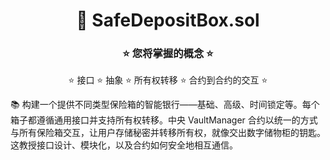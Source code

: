 <div align="center">

# 🚀 SafeDepositBox.sol

### ⭐ 您将掌握的概念 ⭐

⭐ 接口 ⭐ 抽象 ⭐ 所有权转移 ⭐ 合约到合约的交互 ⭐

</div>

📚 构建一个提供不同类型保险箱的智能银行——基础、高级、时间锁定等。每个箱子都遵循通用接口并支持所有权转移。中央 VaultManager 合约以统一的方式与所有保险箱交互，让用户存储秘密并转移所有权，就像交出数字储物柜的钥匙。这教授接口设计、模块化，以及合约如何安全地相互通信。
